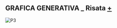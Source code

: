## GRAFICA GENERATIVA _ Risata [+](https://editor.p5js.org/lucrezia1234/sketches/CUx5fAWST)

![P3](https://user-images.githubusercontent.com/79698027/122657806-06272f00-d167-11eb-8b12-d9f69d128c76.JPG)
